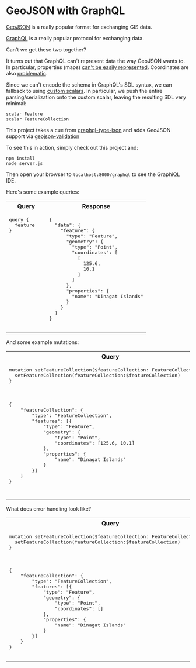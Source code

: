 # GeoJSON with GraphQL

[GeoJSON](https://geojson.org/) is a really popular format for exchanging GIS data.

[GraphQL](https://graphql.org/) is a really popular protocol for exchanging data.

Can't we get these two together?

It turns out that GraphQL can't represent data the way GeoJSON wants to.  In particular, properties (maps) [can't be easily represented](https://github.com/graphql/graphql-spec/issues/101).  Coordinates are also [problematic](https://medium.com/@brygrill/creating-a-geojson-featurecollection-type-for-graphql-352591451b4a).

Since we can't encode the schema in GraphQL's SDL syntax, we can fallback to using [custom scalars](https://www.apollographql.com/docs/apollo-server/schema/scalars-enums/).  In particular, we push the entire parsing/serialization onto the custom scalar, leaving the resulting SDL very minimal:

```
scalar Feature
scalar FeatureCollection
```

This project takes a cue from [graphql-type-json](https://www.npmjs.com/package/graphql-type-json) and adds GeoJSON support via [geojson-validation](https://www.npmjs.com/package/geojson-validation) 

To see this in action, simply check out this project and:
```
npm install
node server.js
```

Then open your browser to `localhost:8000/graphql` to see the GraphiQL IDE.

Here's some example queries:

<table>
    <tr>
        <th>Query</th>
        <th>Response</th>
    </tr>
    <tr>
        <td style="vertical-align:top">
            <pre>
query {
  feature
}
            </pre>
        </td>
        <td style="vertical-align:top">
            <pre>
{
  "data": {
    "feature": {
      "type": "Feature",
      "geometry": {
        "type": "Point",
        "coordinates": [
          [
            125.6,
            10.1
          ]
        ]
      },
      "properties": {
        "name": "Dinagat Islands"
      }
    }
  }
}
            </pre>
        </td>
    </tr>
</table>

And some example mutations:

<table>
    <tr>
        <th>Query</th>
        <th>Response</th>
    </tr>
    <tr>
        <td style="vertical-align:top">
            <pre>
mutation setFeatureCollection($featureCollection: FeatureCollection!) {
  setFeatureCollection(featureCollection:$featureCollection)
}
            </pre>
        </td>
        <td style="vertical-align:top" rowspan="2">
            <pre>
{
  "data": {
    "setFeatureCollection": {
      "type": "FeatureCollection",
      "features": [
        {
          "type": "Feature",
          "geometry": {
            "type": "Point",
            "coordinates": [
              125.6,
              10.1
            ]
          },
          "properties": {
            "name": "Dinagat Islands"
          }
        }
      ]
    }
  }
}
            </pre>
        </td>
    </tr>
    <tr>
        <td style="vertical-align:top">
            <pre>
{
	"featureCollection": {
		"type": "FeatureCollection",
		"features": [{
			"type": "Feature",
			"geometry": {
				"type": "Point",
				"coordinates": [125.6, 10.1]
			},
			"properties": {
				"name": "Dinagat Islands"
			}
		}]
	}
}
            </pre>
        </td>
    </tr>
</table>

What does error handling look like?

<table>
    <tr>
        <th>Query</th>
        <th>Response</th>
    </tr>
    <tr>
        <td style="vertical-align:top">
            <pre>
mutation setFeatureCollection($featureCollection: FeatureCollection!) {
  setFeatureCollection(featureCollection:$featureCollection)
}
            </pre>
        </td>
        <td style="vertical-align:top" rowspan="2">
            <pre>
{
  "errors": [
    {
      "message": "Variable \"$featureCollection\" got invalid value { type: \"FeatureCollection\", features: [[Object]] }; Expected type \"FeatureCollection\". at 0: Position must be at least two elements",
      "locations": [
        {
          "line": 1,
          "column": 31
        }
      ]
    }
  ]
}
            </pre>
        </td>
    </tr>
    <tr>
        <td style="vertical-align:top">
            <pre>
{
	"featureCollection": {
		"type": "FeatureCollection",
		"features": [{
			"type": "Feature",
			"geometry": {
				"type": "Point",
				"coordinates": []
			},
			"properties": {
				"name": "Dinagat Islands"
			}
		}]
	}
}
            </pre>
        </td>
    </tr>
</table>


